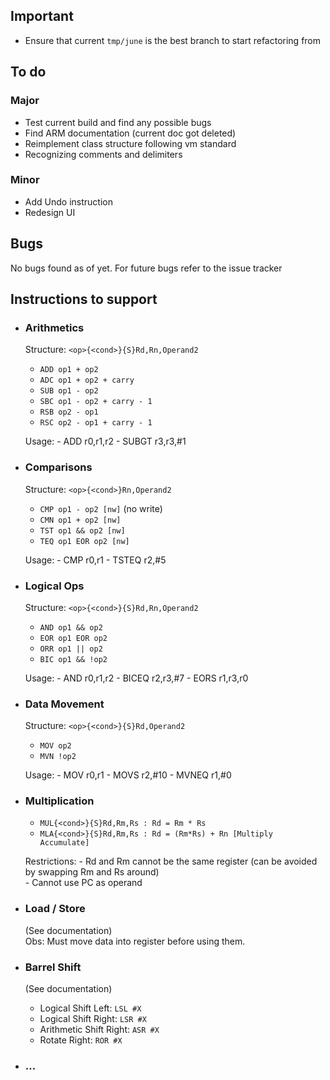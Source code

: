 ## Important
- Ensure that current `tmp/june` is the best branch to start refactoring from

## To do
### Major
- Test current build and find any possible bugs
- Find ARM documentation (current doc got deleted)
- Reimplement class structure following vm standard
- Recognizing comments and delimiters  

### Minor
- Add Undo instruction
- Redesign UI

## Bugs
No bugs found as of yet. For future bugs refer to the issue tracker

## Instructions to support
- ### Arithmetics
    Structure: `<op>{<cond>}{S}Rd,Rn,Operand2`  
    * `ADD op1 + op2`
    * `ADC op1 + op2 + carry`
    * `SUB op1 - op2`
    * `SBC op1 - op2 + carry - 1`
    * `RSB op2 - op1`
    * `RSC op2 - op1 + carry - 1`  
    
    Usage:
        - ADD r0,r1,r2
        - SUBGT r3,r3,#1
    
- ### Comparisons 
    Structure: `<op>{<cond>}Rn,Operand2`  
    - `CMP op1 - op2 [nw]` (no write)
    - `CMN op1 + op2 [nw]`
    - `TST op1 && op2 [nw]`
    - `TEQ op1 EOR op2 [nw]`
    
    Usage:
        - CMP r0,r1
        - TSTEQ r2,#5
- ### Logical Ops
    Structure:  `<op>{<cond>}{S}Rd,Rn,Operand2`  
    - `AND op1 && op2`
    - `EOR op1 EOR op2`
    - `ORR op1 || op2`
    - `BIC op1 && !op2`
    
    Usage:
        - AND r0,r1,r2
        - BICEQ r2,r3,#7 
        - EORS r1,r3,r0

- ### Data Movement
     Structure: `<op>{<cond>}{S}Rd,Operand2`  
     - `MOV op2`
     - `MVN !op2`
  
     Usage:
         - MOV r0,r1
         - MOVS r2,#10
         - MVNEQ r1,#0
                  
- ### Multiplication
    * `MUL{<cond>}{S}Rd,Rm,Rs : Rd = Rm * Rs`
    * `MLA{<cond>}{S}Rd,Rm,Rs : Rd = (Rm*Rs) + Rn [Multiply Accumulate]`
    
    Restrictions: 
        - Rd and Rm cannot be the same register (can be avoided by swapping Rm and Rs around)  
        - Cannot use PC as operand
- ### Load / Store
    (See documentation)  
    Obs: Must move data into register before using them.
    
- ### Barrel Shift
    (See documentation)  
    - Logical Shift Left: `LSL #X`
    - Logical Shift Right: `LSR #X`
    - Arithmetic Shift Right: `ASR #X`
    - Rotate Right: `ROR #X`
    
- ### ...



